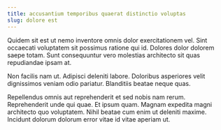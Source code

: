 ```yaml
---
title: accusantium temporibus quaerat distinctio voluptas
slug: dolore est
---
```


Quidem sit est ut nemo inventore omnis dolor exercitationem vel. Sint occaecati voluptatem sit possimus ratione qui id. Dolores dolor dolorem saepe totam. Sunt consequuntur vero molestias architecto sit quas repudiandae ipsam at.

Non facilis nam ut. Adipisci deleniti labore. Doloribus asperiores velit dignissimos veniam odio pariatur. Blanditiis beatae neque quas.

Repellendus omnis aut reprehenderit et sed nobis nam rerum. Reprehenderit unde qui quae. Et ipsum quam. Magnam expedita magni architecto quo voluptatem. Nihil beatae cum enim ut deleniti maxime. Incidunt dolorum dolorum error vitae id vitae aperiam ut.
